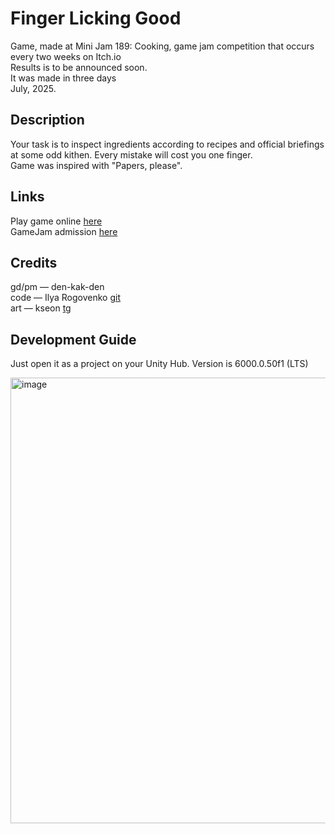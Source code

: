 ﻿# Finger Licking Good
Game, made at Mini Jam 189: Cooking, game jam competition that occurs every two weeks on Itch.io</br>
Results is to be announced soon.</br>
It was made in three days</br>
July, 2025.

## Description

Your task is to inspect ingredients according to recipes and official briefings at some odd kithen. Every mistake will cost you one finger.</br>
Game was inspired with "Papers, please".

## Links

Play game online [here](https://den-kak-den.itch.io/finger-licking-good) </br>
GameJam admission [here](https://itch.io/jam/mini-jam-189-cooking/rate/3738166)

## Credits

gd/pm — den-kak-den </br>
code — Ilya Rogovenko [git](https://github.com/rogovenko) </br>
art — kseon [tg](https://t.me/adda_kseon) </br>

## Development Guide

Just open it as a project on your Unity Hub. Version is 6000.0.50f1 (LTS)

<img width="1280" height="713" alt="image" src="https://github.com/user-attachments/assets/1022e0c0-ed46-4e98-b06a-d857ef1d41f8" />
